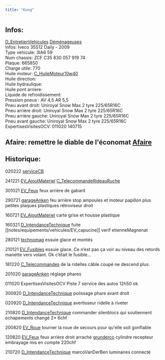 ```yaml
---
title: "Kong"
---
```


## Infos:
[D_EntretienVehicules](notes/departements/D_EntretienVehicules.md) [Déménageuses](notes/equipements/vehicules/C_Demenageuses.md)\
Infos: Iveco 35S12 Daily - 2009\
Type vehicule: 3IA6 59\
Num chassis: ZCF C35 830 057 919 74\
Plaque: 665850\
Charge utile: 770\
Huile moteur: [C_HuileMoteur10w40](notes/equipements/consommables/C_HuileMoteur10w40.md)\
Huile direction:\
Huile hydraulique:\
Huile pont arriere:\
Liquide de refroidissement:\
Pression pneus : AV 4,5 AR 5,5\
Pneu avant droit: Uniroyal Snow Max 2 tyre 225/65R16C\
Pneu arrière droit: Uniroyal Snow Max 2 tyre 225/65R16C\
Pneu arrière gauche: Uniroyal Snow Max 2 tyre 225/65R16C\
Pneu avant gauche: Uniroyal Snow Max 2 tyre 225/65R16C\
ExpertisesVisitesOCV: 011020 140715

## Afaire: remettre le diable de l'économat [Afaire](notes/statut/Afaire.md)

## Historique:
020222 [serviceCB](notes/equipements/vehicules/serviceCB.md)

241221 [EV_AjoutMateriel](notes/equipements/vehicules/EV_AjoutMateriel.md) [C_TelecommandeRideauRuche](notes/equipements/consommables/C_TelecommandeRideauRuche.md)

301021 [EV_Feux](notes/equipements/vehicules/EV_Feux.md) feux arrière de gabarit 

290721 [garageAnken](notes/equipements/vehicules/garageAnken.md) feu arrière stop ampoules et moteur papillon plus petites plaques plastiques rétroviseur droit

160721 [EV_AjoutMateriel](notes/equipements/vehicules/EV_AjoutMateriel.md) carte grise et housse plastique

160321 [D_IntendanceTechnique](notes/departements/D_IntendanceTechnique.md) fuite [[notes/equipements/vehicules/EV_capucine]] verif etienneMagnenat

280121  [technomag](notes/equipements/vehicules/technomag.md) essuie glace et montés

210121 [EV_Fusibles](notes/equipements/vehicules/EV_Fusibles.md) essuie glace. Ce n’est pas ça voir au niveau des retords manette vers volant. Ok c’était le fusible...

181220 [C_Telecommandes](notes/equipements/consommables/C_Telecommandes.md) de la ridelles câble coupé ne descend plus.

201020 [garageAnken](notes/equipements/vehicules/garageAnken.md) réglage phares

011020 ExpertisesVisitesOCV Piste 7 service des autos 12h50 ok

300920 [D_IntendanceTechnique](notes/departements/D_IntendanceTechnique.md) polissage phare avant droit 

020920 [D_IntendanceTechnique](notes/departements/D_IntendanceTechnique.md) avertisseur ridelle à riveter

210820 [D_IntendanceTechnique](notes/departements/D_IntendanceTechnique.md) commander silenblocs qui soutiennent echapements changé 2* 6chf

200820 [EV_Roue](notes/equipements/vehicules/EV_Roue.md) tourner la roue de secours pour qu'elle soit gonflable

120820 [EV_Feux](notes/equipements/vehicules/EV_Feux.md) feux arrière droit arraché [grunderco](notes/utilisateurs/fournisseurs/grunderco.md) cylindre recepteur embrayage mis en compte 220chf

210720 [D_IntendanceTechnique](notes/departements/D_IntendanceTechnique.md) marcoVanDerBen luminaires connecté